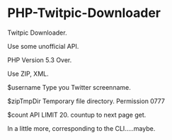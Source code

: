 PHP-Twitpic-Downloader
======================

Twitpic Downloader.
  
Use some unofficial API.
    
PHP Version 5.3 Over.
  
Use ZIP, XML.
  
$username   Type you Twitter screenname.
  
$zipTmpDir  Temporary file directory. Permission 0777 
  
$count      API LIMIT 20. countup to next page get.
  
In a little more, corresponding to the CLI.....maybe.

